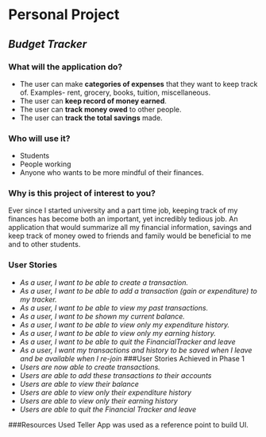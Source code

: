 # **Personal Project**

## *Budget Tracker*

### What will the application do?
- The user can make **categories of expenses** that they want to keep track of. Examples- rent, grocery, books, tuition, miscellaneous. 
- The user can **keep record of money earned**. 
- The user can **track money owed** to other people.
- The user can **track the total savings** made.

### Who will use it?
- Students
- People working 
- Anyone who wants to be more mindful of their finances.

### Why is this project of interest to you?
Ever since I started university and a part time job, keeping track of my finances has become both an important, yet incredibly tedious job.
An application that would summarize all my financial information, savings and keep track of money owed to friends and family would be 
beneficial to me and to other students. 

### User Stories
- *As a user, I want to be able to create a transaction.*
- *As a user, I want to be able to add a transaction (gain or expenditure) to my tracker.*
- *As a user, I want to be able to view my past transactions.*
- *As a user, I want to be shown my current balance.*
- *As a user, I want to be able to view only my expenditure history.*
- *As a user, I want to be able to view only my earning history.*
- *As a user, I want to be able to quit the FinancialTracker and leave*
- *As a user, I want my transactions and history to be saved when I leave and be available when I re-join*
###User Stories Achieved in Phase 1
- *Users are now able to create transactions.*
- *Users are able to add these transactions to their accounts*
- *Users are able to view their balance*
- *Users are able to view only their expenditure history*
- *Users are able to view only their earning history*
- *Users are able to quit the Financial Tracker and leave*

###Resources Used
Teller App was used as a reference point to build UI. 